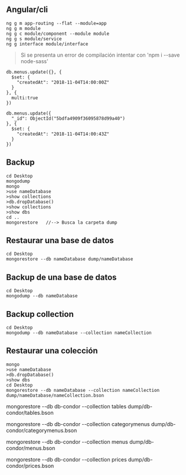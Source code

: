 ## Angular/cli

```shell
ng g m app-routing --flat --module=app
ng g m module
ng g c module/component --module module
ng g s module/service
ng g interface module/interface
```

>Si se presenta un error de compilación intentar con 'npm i --save node-sass'

```shell
db.menus.update({}, {
  $set: {
    "createdAt": "2018-11-04T14:00:00Z"
  }
}, {
  multi:true
})

db.menus.update({
  "_id": ObjectId("5bdfa4909f36095878d99a40")
}, {
  $set: {
    "createdAt": "2018-11-04T14:00:43Z"
  }
})
```

## Backup

```shell
cd Desktop
mongodump
mongo
>use nameDatabase
>show collections
>db.dropDatabase()
>show collections
>show dbs
cd ..
mongorestore   //--> Busca la carpeta dump
```

## Restaurar una base de datos

```shell
cd Desktop
mongorestore --db nameDatabase dump/nameDatabase
```

## Backup de una base de datos

```shell
cd Desktop
mongodump --db nameDatabase
```

## Backup collection

```shell
cd Desktop
mongodump --db nameDatabase --collection nameCollection
```

## Restaurar una colección

```shell
mongo
>use nameDatabase
>db.dropDatabase()
>show dbs
cd Desktop
mongorestore --db nameDatabase --collection nameCollection dump/nameDatabase/nameCollection.bson
```



mongorestore --db db-condor --collection tables dump/db-condor/tables.bson

mongorestore --db db-condor --collection categorymenus dump/db-condor/categorymenus.bson

mongorestore --db db-condor --collection menus dump/db-condor/menus.bson

mongorestore --db db-condor --collection prices dump/db-condor/prices.bson
